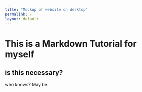 ```yaml
---
title: "Mockup of website on desktop"
permalink: /
layout: default
---
```


# This is a Markdown Tutorial for myself

## is this necessary?
who knows?
May be.